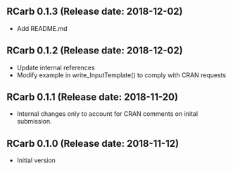 ## RCarb 0.1.3 (Release date: 2018-12-02)

* Add README.md

## RCarb 0.1.2 (Release date: 2018-12-02)

* Update internal references
* Modify example in write_InputTemplate() to comply with CRAN requests

## RCarb 0.1.1 (Release date: 2018-11-20)

* Internal changes only to account for CRAN comments on inital submission.

## RCarb 0.1.0 (Release date: 2018-11-12)

* Initial version
